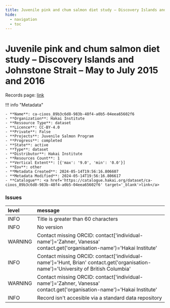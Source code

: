 ```yaml
---
title: Juvenile pink and chum salmon diet study – Discovery Islands and Johnstone Strait – May to July 2015 and 2016
hide:
  - navigation
  - toc
---
```


# Juvenile pink and chum salmon diet study – Discovery Islands and Johnstone Strait – May to July 2015 and 2016

Records page: <a href='https://catalogue.hakai.org/dataset/ca-cioos_89b3c6d8-983b-48f4-a0b5-04eea65602f6' target='_blank'>link</a>

<div id='map'></div>

!!! info "Metadata"
    
    - **Name**: ca-cioos_89b3c6d8-983b-48f4-a0b5-04eea65602f6 
    - **Organization**: Hakai Institute 
    - **Ressource Type**: dataset 
    - **Licence**: CC-BY-4.0 
    - **Private**: False 
    - **Projects**: Juvenile Salmon Program 
    - **Progress**: completed 
    - **State**: active 
    - **Type**: dataset 
    - **Distributor**: Hakai Institute 
    - **Resources Count**: 1 
    - **Vertical Extent**: [{'max': '9.0', 'min': '0.0'}] 
    - **Eov**: other 
    - **Metadata Created**: 2024-05-14T19:56:16.806607 
    - **Metadata Modified**: 2024-05-14T19:56:16.806617 
    - **Catalogue**: <a href='https://catalogue.hakai.org/dataset/ca-cioos_89b3c6d8-983b-48f4-a0b5-04eea65602f6' target='_blank'>link</a> 

### Issues

| level   | message                                                                                                                           |
|:--------|:----------------------------------------------------------------------------------------------------------------------------------|
| INFO    | Title is greater than 60 characters                                                                                               |
| INFO    | No version                                                                                                                        |
| WARNING | Contact missing ORCID: contact['individual-name']='Zahner, Vanessa' contact.get('organisation-name')='Hakai Institute'            |
| INFO    | Contact missing ORCID: contact['individual-name']='Hunt, Brian' contact.get('organisation-name')='University of British Columbia' |
| WARNING | Contact missing ORCID: contact['individual-name']='Zahner, Vanessa' contact.get('organisation-name')='Hakai Institute'            |
| INFO    | Record isn't accesible via a standard data repository                                                                             |

<script>
   document.addEventListener("DOMContentLoaded", function() {
    var map = L.map('map').setView([51.505, -125.09], 5);
    L.tileLayer('https://tile.openstreetmap.org/{z}/{x}/{y}.png', {
        maxZoom: 19,
        attribution: '&copy; <a href="http://www.openstreetmap.org/copyright">OpenStreetMap</a>'
    }).addTo(map);
    var geojsonFeature = {
        "type": "Feature",
        "properties": {
            "name" : "Juvenile pink and chum salmon diet study – Discovery Islands and Johnstone Strait – May to July 2015 and 2016"
        },
        "geometry": {'type': 'Polygon', 'coordinates': [[[-126.84011656, 50.0454835], [-125.0375219, 50.0454835], [-125.0375219, 50.68302781], [-126.84011656, 50.68302781], [-126.84011656, 50.0454835]]]}
    }
    L.geoJSON(geojsonFeature).addTo(map);
   })
</script>